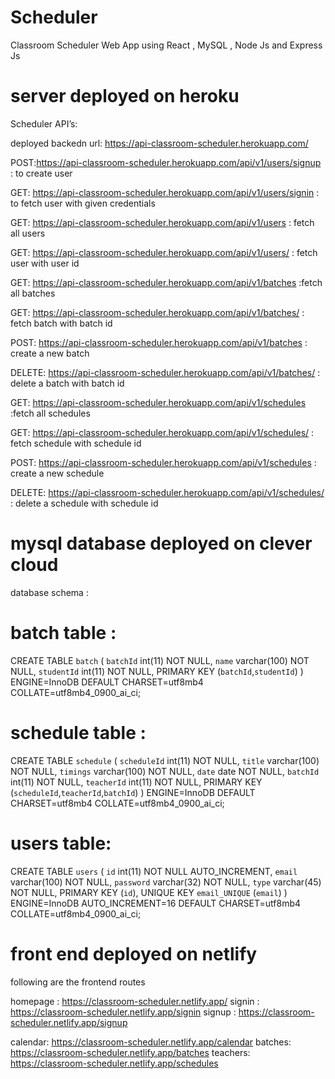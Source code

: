 # Scheduler
Classroom Scheduler Web App using React , MySQL , Node Js and Express Js  


# server deployed on heroku

Scheduler API’s:

deployed backedn url: https://api-classroom-scheduler.herokuapp.com/

POST:https://api-classroom-scheduler.herokuapp.com/api/v1/users/signup : to create user 

GET: https://api-classroom-scheduler.herokuapp.com/api/v1/users/signin : to fetch user with given credentials

GET: https://api-classroom-scheduler.herokuapp.com/api/v1/users : fetch all users

GET: https://api-classroom-scheduler.herokuapp.com/api/v1/users/<user-id> : fetch user with user id <user-id>

GET: https://api-classroom-scheduler.herokuapp.com/api/v1/batches :fetch all batches
  
GET: https://api-classroom-scheduler.herokuapp.com/api/v1/batches/<batch-id> : fetch batch with batch id <batch-id>

POST: https://api-classroom-scheduler.herokuapp.com/api/v1/batches : create a new batch
  
DELETE: 	https://api-classroom-scheduler.herokuapp.com/api/v1/batches/<batch-id> : delete a batch with batch id <batch-id>

GET: https://api-classroom-scheduler.herokuapp.com/api/v1/schedules :fetch all schedules
  
GET: https://api-classroom-scheduler.herokuapp.com/api/v1/schedules/<schedule-id> : fetch schedule with schedule id <schedule-id>

POST: https://api-classroom-scheduler.herokuapp.com/api/v1/schedules : create a new schedule
  
DELETE: 	https://api-classroom-scheduler.herokuapp.com/api/v1/schedules/<schedule-id> : delete a schedule with schedule id <schedule-id>


# mysql database deployed on clever cloud
  
  database schema :
  
  # batch table :
  
  
  CREATE TABLE `batch` (
  `batchId` int(11) NOT NULL,
  `name` varchar(100) NOT NULL,
  `studentId` int(11) NOT NULL,
  PRIMARY KEY (`batchId`,`studentId`)
) ENGINE=InnoDB DEFAULT CHARSET=utf8mb4 COLLATE=utf8mb4_0900_ai_ci;
  
  # schedule table :

CREATE TABLE `schedule` (
  `scheduleId` int(11) NOT NULL,
  `title` varchar(100) NOT NULL,
  `timings` varchar(100) NOT NULL,
  `date` date NOT NULL,
  `batchId` int(11) NOT NULL,
  `teacherId` int(11) NOT NULL,
  PRIMARY KEY (`scheduleId`,`teacherId`,`batchId`)
) ENGINE=InnoDB DEFAULT CHARSET=utf8mb4 COLLATE=utf8mb4_0900_ai_ci;
  

  # users table:
  
CREATE TABLE `users` (
  `id` int(11) NOT NULL AUTO_INCREMENT,
  `email` varchar(100) NOT NULL,
  `password` varchar(32) NOT NULL,
  `type` varchar(45) NOT NULL,
  PRIMARY KEY (`id`),
  UNIQUE KEY `email_UNIQUE` (`email`)
) ENGINE=InnoDB AUTO_INCREMENT=16 DEFAULT CHARSET=utf8mb4 COLLATE=utf8mb4_0900_ai_ci;

  
# front end deployed on netlify
  
  following are the frontend routes
  
  homepage : https://classroom-scheduler.netlify.app/
  signin : https://classroom-scheduler.netlify.app/signin
  signup : https://classroom-scheduler.netlify.app/signup
  
  calendar: https://classroom-scheduler.netlify.app/calendar
  batches: https://classroom-scheduler.netlify.app/batches
  teachers: https://classroom-scheduler.netlify.app/schedules

